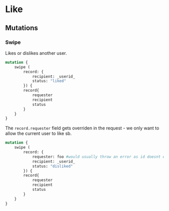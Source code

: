 # Like

## Mutations

### Swipe

Likes or dislikes another user.

```graphql
mutation {
    swipe (
        record: {
            recipient: _userid_
            status: "liked"
        }) {
        record{
            requester
            recipient
            status
        }
    }
}
```

The ``record.requester`` field gets overriden in the request - we only want to allow the current user to like sb.
```graphql
mutation {
    swipe (
        record: {
            requester: foo #would usually throw an error as id doesnt exist
            recipient: _userid_
            status: "disliked"
        }) {
        record{
            requester
            recipient
            status
        }
    }
}
```